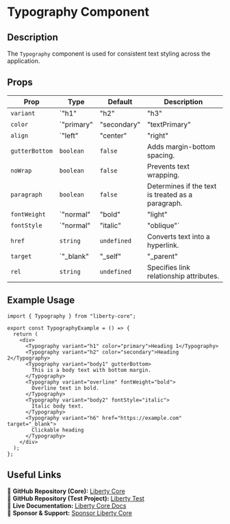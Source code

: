 # Typography Component

## Description
The `Typography` component is used for consistent text styling across the application.

## Props
| Prop         | Type                                         | Default   | Description                                      |
|-------------|--------------------------------------------|-----------|--------------------------------------------------|
| `variant`  | `"h1" | "h2" | "h3" | "h4" | "h5" | "h6" | "subtitle1" | "subtitle2" | "body1" | "body2" | "caption" | "overline"` | `"body1"` | Defines the text style. |
| `color`    | `"primary" | "secondary" | "textPrimary" | "textSecondary" | "inherit"` | `"textPrimary"` | Sets the text color. |
| `align`    | `"left" | "center" | "right" | "justify"` | `"left"` | Controls text alignment. |
| `gutterBottom` | `boolean` | `false` | Adds margin-bottom spacing. |
| `noWrap` | `boolean` | `false` | Prevents text wrapping. |
| `paragraph` | `boolean` | `false` | Determines if the text is treated as a paragraph. |
| `fontWeight` | `"normal" | "bold" | "light" | number` | `"normal"` | Sets the font weight. |
| `fontStyle` | `"normal" | "italic" | "oblique"` | `"normal"` | Sets the font style. |
| `href` | `string` | `undefined` | Converts text into a hyperlink. |
| `target` | `"_blank" | "_self" | "_parent" | "_top"` | `undefined` | Defines how links open. |
| `rel` | `string` | `undefined` | Specifies link relationship attributes. |

## Example Usage
```tsx
import { Typography } from "liberty-core";

export const TypographyExample = () => {
  return (
    <div>
      <Typography variant="h1" color="primary">Heading 1</Typography>
      <Typography variant="h2" color="secondary">Heading 2</Typography>
      <Typography variant="body1" gutterBottom>
        This is a body text with bottom margin.
      </Typography>
      <Typography variant="overline" fontWeight="bold">
        Overline text in bold.
      </Typography>
      <Typography variant="body2" fontStyle="italic">
        Italic body text.
      </Typography>
      <Typography variant="h6" href="https://example.com" target="_blank">
        Clickable heading
      </Typography>
    </div>
  );
};
```

## Useful Links
🔗 **GitHub Repository (Core):** [Liberty Core](https://github.com/fblettner/liberty-core/)  
🔗 **GitHub Repository (Test Project):** [Liberty Test](https://github.com/fblettner/liberty-test/)  
📖 **Live Documentation:** [Liberty Core Docs](https://docs.nomana-it.fr/liberty-core/)  
💖 **Sponsor & Support:** [Sponsor Liberty Core](https://github.com/sponsors/fblettner) 
